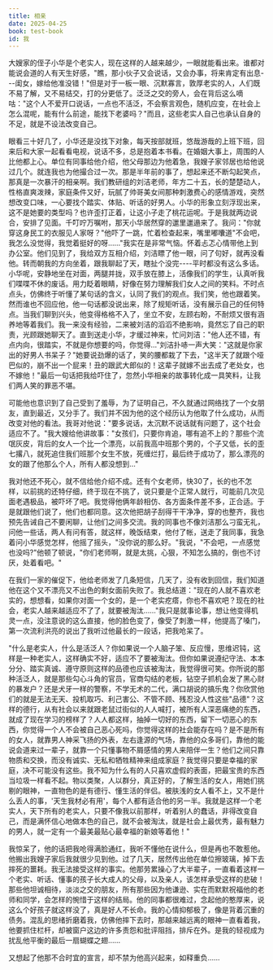 ```yaml
---
title: 相亲
date: 2025-04-25
book: test-book
id: 我
---
```

大嫂家的侄子小华是个老实人，现在这样的人越来越少，一眼就能看出来。谁都对能说会道的人有天生好感，"瞧，那小伙子又会说话，又会办事，将来肯定有出息---闺女，嫁给他准没错！"但是对于一板一眼、沉默寡言，敦厚老实的人，人们既不易了解，又不易结交，打的分更低了。泛泛之交的旁人，会在背后这么嘀咕："这个人不爱开口说话，一点也不活泛，不会察言观色，随机应变，在社会上怎么混呢，能有什么前途，能找下老婆吗？"而且，这些老实人自己也承认自身的不足，就是不设法改变自己。

眼看三十好几了，小华还是没找下对象，每天按部就班，悠哉游哉的上班下班，回来后和大家一起看看电视，说话不多，总是抱着本书看。在婚姻大事上，周围的人比他都上心。单位有同事给他介绍，他父母那边为他着急，我嫂子家邻居也给他说过几个。就连我也为他撮合过一次。那是半年前的事了，想起来还不断勾起笑点，那真是一次暴汗的相亲啊。我们教研组的刘洁老师，年方二十五，长的楚楚动人，性格直爽泼辣，家庭条件又好，玩腻了帅哥美女间那种刺激费心的感情游戏，突然想改变口味，一心要找个踏实、体贴、听话的好男人。小华的形象立刻浮现出来，这不是她要的类型吗？也许歪打正着，让这小子走了桃花运呢。于是我就两边说合，安排了见面。千叮咛万嘱咐，那天小华居然穿的邋里邋遢来了。我问："你就穿这身民工的衣服见人家呀？"他吓了一跳，忙着检查起来，嘴里嘟囔道"不会吧，我怎么没觉得，我觉着挺好的呀……"我实在是非常气恼。怀着忐忑心情带他上到办公室。他们见到了，我给双方互相介绍，刘洁瞟了他一眼，问了句好，就再没看他。转而朝我的方向坐着，跟我聊起了天，瞎扯个没完----平时都没有这么多话。小华呢，安静地坐在对面，两腿并拢，双手放在膝上，活像我们的学生，认真听我们喋喋不休的废话。用力眨着眼睛，好像在努力理解我们女人之间的笑料。不时点点头，仿佛终于听懂了某句话的含义，认同了我们的观点。我们笑，他也跟着笑。然而谁也不回应他，他一句话都没说出来，除了规矩听话，没有展示自己的任何特点。当我们聊到兴头，他变得格格不入了，坐立不安，左顾右盼，不耐烦又很有涵养地等着我们。我一来没有经验，二来被刘洁的滔滔不绝影响，竟然忘了自己的职责，光顾跟她聊天了。直到送走小华，才缓过神来，忙问刘洁："他人还不错，有点内向，很踏实，不就是你想要的吗，你觉得…"刘洁扑哧一声大笑："这就是你家出的好男人书呆子？"她要说劲爆的话了，笑的腰都栽了下去，"这半天了就跟个哑巴似的，崩不出一个屁来！丑的跟武大郎似的！这辈子就嫁不出去成了老处女，也不嫁他！"最后一句话把我给吓住了，忽然小华相亲的故事转化成一具笑料，让我们两人笑的罪恶不堪。



可能他也意识到了自己受到了羞辱，为了证明自己，不久就通过网络找了一个女朋友，直到最近，又分手了。我们并不因为他的这个经历认为他取了什么成功，从而改变对他的看法。我哥对他说："要多说话，太沉默不说话就有问题了，这个社会适应不了。"我大嫂给他讲故事："女孩们，只要你肯追，哪有追不上的？那些个流氓灰皮，背后的女人一个比一个漂亮，以前我高中班那个男的，个子又低，长的歪七撂八，就死追住我们班那个女生不放，死缠烂打，最后终于成功了，那么漂亮的女的跟了他那么个人，所有人都没想到…"

我对他还不死心，就不信给他介绍不成。还有个女老师，快30了，长的也不怎样，以前挑的还特仔细，终于现在不挑了，说只要是个正常人就行，可能前几次见面老遇极品，被吓坏了吧。我觉得他俩年龄相仿、各方面条件差不多，正合适。于是就跟他们说了，他们也都同意。这次他把胡子刮得干干净净，穿的也整齐，我也预先告诫自己不要闲聊，让他们之间多交流。我的同事也不像刘洁那么刁蛮无礼，问他一些话，两人有问有答，就这样，晚饭结束，他付了帐，送走了我同事，我急着问小华感觉怎样，他摇了摇头，"没你说的那么好。"我说，"不会吧，一点感觉也没吗?"他顿了顿说，"你们老师啊，就是太挑，心狠，不知怎么搞的，倒也不讨厌，处着看吧。"

在我们一家的催促下，他给老师发了几条短信，几天了，没有收到回信，我们知道他在这个又不漂亮又不出色的剩女面前失败了。我总结道："现在的人就不喜欢老实的，想想看，如果你对面一个女的，是一个老实疙瘩，你也不喜欢吧？现在的社会，老实人越来越适应不了了，就要被淘汰……"我只是就事论事，想让他变得机灵一点，没注意说的这么直接，他的脸色变了，像受了刺激一样，他提高了嗓门，第一次流利洪亮的说出了我听过他最长的一段话，把我呛呆了。

"什么是老实人，什么是活泛人？你如果说一个人脑子笨、反应慢，思维迟钝，这样是一种老实人，这样确实不好，适应不了要被淘汰。但你如果说遵纪守法、本本分分、踏实真诚、遵守原则这样的品德也应该被淘汰，我觉得很可笑。你所说的那种活泛人，就是那些勾心斗角的官员，官商勾结的老板，钻空子抓机会发了黑心财的暴发户？还是犬牙一样的警察，不学无术的二代，满口胡说的搞乐鬼？你欣赏他们的就是无法无天、投机取巧、利己害公、不管不顾、残忍没人性这些"品德"？这样的德行，从有社会以来就跟老鼠过街似的人人喊打，被所有人深恶痛绝的东西，就成了现在学习的榜样了？人人都这样，抽掉一切好的东西，留下一切恶心的东西，你觉得一个人不会被自己恶心死吗，你觉得这样的社会能存在吗？是不是所有的女人，就靠男人神采飞扬的外表，左右逢源的气场，靠他的众多哥们，靠他的能说会道来过一辈子，就靠一个只懂事物不屑感情的男人来陪伴一生？他们之间只靠物质和交换，而没有诚实、无私和牺牲精神来组成家庭？我觉得只要是幸福的家庭，决不可能没有这些。我不知为什么有的人只喜欢虚假的表面，把最宝贵的东西当垃圾一样看不起。物以类聚，人以群分，真正好的，了解生活的女人，用她们挑剔的眼神，一直物色的是有德行、懂生活的伴侣。被肤浅的女人看不上，又不是什么丢人的事，'天生我材必有用'，每个人都有适合他的另一半。我就是这样一个老实人，天下所有的老实人，只要不像我以前那样，听着别人的蠢话，非得改变自己，而是满怀信心地做本色的自己，就不会被淘汰，就是社会上最优秀，最有魅力的男人，就一定有一个最美最贴心最幸福的新娘等着他！"

我惊呆了，他的话把我呛得满脸通红，我听不懂他在说什么，但是再也不敢惹他。他搬出我嫂子家后我就很少见到他。过了几天，居然传出他在单位擦玻璃，掉下去摔死的噩耗。我无法接受这样的事实。他那劳累操心了大半辈子，一直看着这样一个老实、听话、懂事的孩子长大成人的父母，以及亲人，该怎样承受这样的悲破！那些他坦诚相待，淡淡之交的朋友，所有那些因为他谦逊、实在而默默祝福他的老师和同学，会怎样的惋惜于这样的结局。他的同事都很难过，念起他的憨厚来，说这么个好孩子就这样没了，真是好人不长命。我的心情抑郁极了，像是背着沉重的债务。混乱的思绪折磨着我，仿佛他摔下去时，那越来越远离的眼神一直看着我，他要抓住栏杆，却被窗户这边的许多责怨和批评阻挡，排斥在外。是我的轻视成为扰乱他平衡的最后一扇蝴蝶之翅……

又想起了他那不合时宜的宣言，却不禁为他高兴起来，如释重负……
